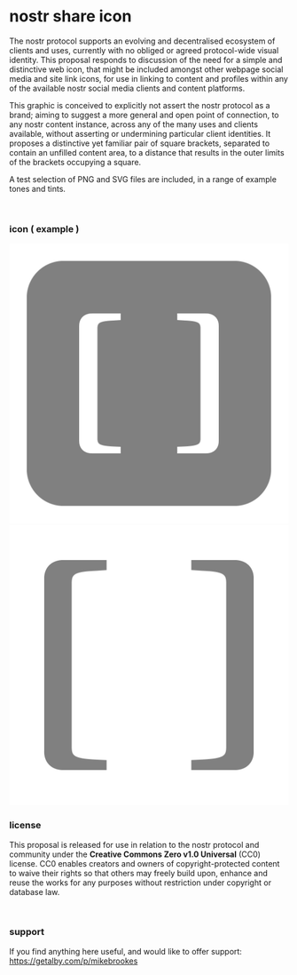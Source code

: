 # nostr share icon

The nostr protocol supports an evolving and decentralised ecosystem of clients and uses, currently with no obliged or agreed protocol-wide visual identity. This proposal responds to discussion of the need for a simple and distinctive web icon, that might be included amongst other webpage social media and site link icons, for use in linking to content and profiles within any of the available nostr social media clients and content platforms.

This graphic is conceived to explicitly not assert the nostr protocol as a brand; aiming to suggest a more general and open point of connection, to any nostr content instance, across any of the many uses and clients available, without asserting or undermining particular client identities. It proposes a distinctive yet familiar pair of square brackets, separated to contain an unfilled content area, to a distance that results in the outer limits of the brackets occupying a square.

A test selection of PNG and SVG files are included, in a range of example tones and tints.

</br>

### icon ( example )

![nostr icon base grey](/PNG/nostr_button_grey_1024px.png)  ![nostr icon grafic grey](/PNG/nostr_icon_grey_1024px.png)


### license
This proposal is released for use in relation to the nostr protocol and community under the **Creative Commons Zero v1.0 Universal** (CC0) license.
CC0 enables creators and owners of copyright-protected content to waive their rights so that others may freely build upon, enhance and reuse the works for any purposes without restriction under copyright or database law.

</br>

### support

If you find anything here useful, and would like to offer support: https://getalby.com/p/mikebrookes

</br>
